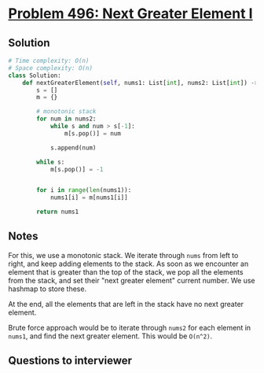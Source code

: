 # [Problem 496: Next Greater Element I](https://leetcode.com/problems/next-greater-element-i/)

## Solution

```py
# Time complexity: O(n)
# Space complexity: O(n)
class Solution:
    def nextGreaterElement(self, nums1: List[int], nums2: List[int]) -> List[int]:
        s = []
        m = {}

        # monotonic stack
        for num in nums2:
            while s and num > s[-1]:
                m[s.pop()] = num

            s.append(num)

        while s:
            m[s.pop()] = -1


        for i in range(len(nums1)):
            nums1[i] = m[nums1[i]]

        return nums1
```

## Notes

For this, we use a monotonic stack. We iterate through `nums` from left to right, and keep adding elements to the stack. As soon as we encounter an element that is greater than the top of the stack, we pop all the elements from the stack, and set their "next greater element" current number. We use hashmap to store these.

At the end, all the elements that are left in the stack have no next greater element.

Brute force approach would be to iterate through `nums2` for each element in `nums1`, and find the next greater element. This would be `O(n^2)`.

## Questions to interviewer
